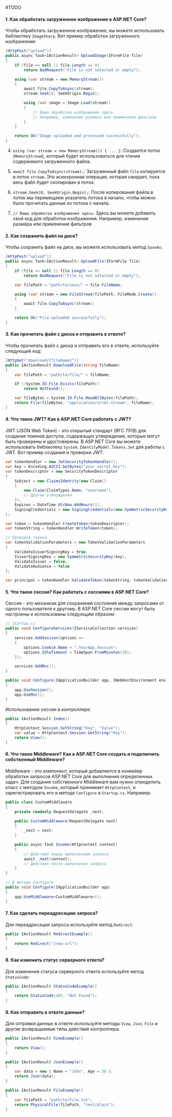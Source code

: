 #TODO 
#### 1. **Как обработать загруженное изображение в ASP.NET Core?**

Чтобы обработать загруженное изображение, вы можете использовать библиотеку `ImageSharp`. Вот пример обработки загруженного изображения:

```csharp
[HttpPost("upload")]
public async Task<IActionResult> UploadImage(IFormFile file)
{
    if (file == null || file.Length == 0)
        return BadRequest("File is not selected or empty");

    using (var stream = new MemoryStream())
    {
        await file.CopyToAsync(stream);
        stream.Seek(0, SeekOrigin.Begin);

        using (var image = Image.Load(stream))
        {
            // Ваша обработка изображения здесь
            // Например, изменение размера или применение фильтров
        }
    }

    return Ok("Image uploaded and processed successfully");
}
```


4. `using (var stream = new MemoryStream()) { ... }`: Создается поток (`MemoryStream`), который будет использоваться для чтения содержимого загруженного файла.

5. `await file.CopyToAsync(stream);`: Загруженный файл `file` копируется в поток `stream`. Это асинхронная операция, которая ожидает, пока весь файл будет скопирован в поток.

6. `stream.Seek(0, SeekOrigin.Begin);`: После копирования файла в поток мы перемещаем указатель потока в начало, чтобы можно было прочитать данные из потока с начала.

8. `// Ваша обработка изображения здесь`: Здесь вы можете добавить свой код для обработки изображения. Например, изменение размера или применение фильтров


#### 2. **Как сохранить файл на диск?**

Чтобы сохранить файл на диск, вы можете использовать метод `SaveAs`:

```csharp
[HttpPost("upload")]
public async Task<IActionResult> UploadFile(IFormFile file)
{
    if (file == null || file.Length == 0)
        return BadRequest("File is not selected or empty");

    var filePath = "path/to/save/" + file.FileName;

    using (var stream = new FileStream(filePath, FileMode.Create))
    {
        await file.CopyToAsync(stream);
    }

    return Ok("File uploaded successfully");
}
```

#### 3. **Как прочитать файл с диска и отправить в ответе?**

Чтобы прочитать файл с диска и отправить его в ответе, используйте следующий код:

```csharp
[HttpGet("download/{fileName}")]
public IActionResult DownloadFile(string fileName)
{
    var filePath = "path/to/file/" + fileName;

    if (!System.IO.File.Exists(filePath))
        return NotFound();

    var fileBytes = System.IO.File.ReadAllBytes(filePath);
    return File(fileBytes, "application/octet-stream", fileName);
}
```

#### 4. **Что такое JWT? Как в ASP.NET Core работать с JWT?**

JWT (JSON Web Token) - это открытый стандарт (RFC 7519) для создания токенов доступа, содержащих утверждения, которые могут быть проверены и удостоверены. В ASP.NET Core вы можете использовать библиотеку `System.IdentityModel.Tokens.Jwt` для работы с JWT. Вот пример создания и проверки JWT:

```csharp
var tokenHandler = new JwtSecurityTokenHandler();
var key = Encoding.ASCII.GetBytes("your_secret_key");
var tokenDescriptor = new SecurityTokenDescriptor
{
    Subject = new ClaimsIdentity(new Claim[]
    {
        new Claim(ClaimTypes.Name, "username"),
        // Другие утверждения
    }),
    Expires = DateTime.UtcNow.AddHours(1),
    SigningCredentials = new SigningCredentials(new SymmetricSecurityKey(key), SecurityAlgorithms.HmacSha256Signature)
};

var token = tokenHandler.CreateToken(tokenDescriptor);
var tokenString = tokenHandler.WriteToken(token);

// Проверка токена
var tokenValidationParameters = new TokenValidationParameters
{
    ValidateIssuerSigningKey = true,
    IssuerSigningKey = new SymmetricSecurityKey(key),
    ValidateIssuer = false,
    ValidateAudience = false
};

var principal = tokenHandler.ValidateToken(tokenString, tokenValidationParameters, out var validatedToken);
```

#### 5. **Что такое сессия? Как работать с сессиями в ASP.NET Core?**

Сессия - это механизм для сохранения состояния между запросами от одного пользователя к другому. В ASP.NET Core сессии могут быть настроены и использованы следующим образом:

```csharp
// Startup.cs
public void ConfigureServices(IServiceCollection services)
{
    services.AddSession(options =>
    {
        options.Cookie.Name = ".YourApp.Session";
        options.IdleTimeout = TimeSpan.FromMinutes(30);
    });

    services.AddMvc();
}

public void Configure(IApplicationBuilder app, IWebHostEnvironment env)
{
    app.UseSession();
    app.UseMvc();
}
```

Использование сессии в контроллере:

```csharp
public IActionResult Index()
{
    HttpContext.Session.SetString("Key", "Value");
    var value = HttpContext.Session.GetString("Key");
    return View();
}
```

#### 6. **Что такое Middleware? Как в ASP.NET Core создать и подключить собственный Middleware?**

Middleware - это компонент, который добавляется в конвейер обработки запросов ASP.NET Core для выполнения определенных задач. Для создания собственного Middleware вам нужно определить класс с методом `Invoke`, который принимает `HttpContext`, и зарегистрировать его в методе `Configure` в `Startup.cs`. Например:

```csharp
public class CustomMiddleware
{
    private readonly RequestDelegate _next;

    public CustomMiddleware(RequestDelegate next)
    {
        _next = next;
    }

    public async Task Invoke(HttpContext context)
    {
        // Действия перед выполнением запроса
        await _next(context);
        // Действия после выполнения запроса
    }
}

// В методе Configure
public void Configure(IApplicationBuilder app)
{
    app.UseMiddleware<CustomMiddleware>();
}
```

#### 7. **Как сделать переадресацию запроса?**

Для переадресации запроса используйте метод `Redirect`:

```csharp
public IActionResult RedirectExample()
{
    return Redirect("/new-url");
}
```

#### 8. **Как изменить статус серверного ответа?**

Для изменения статуса серверного ответа используйте метод `StatusCode`:

```csharp
public IActionResult StatusCodeExample()
{
    return StatusCode(404, "Not Found");
}
```

#### 9. **Как отправить в ответе данные?**

Для отправки данных в ответе используйте методы `View`, `Json`, `File` и другие возвращаемые типы действий контроллера.

```csharp
public IActionResult ViewExample()
{
    return View();
}

public IActionResult JsonExample()
{
    var data = new { Name = "John", Age = 30 };
    return Json(data);
}

public IActionResult FileExample()
{
    var filePath = "path/to/file.txt";
    return PhysicalFile(filePath, "text/plain");
}
```

